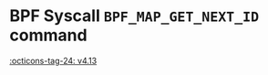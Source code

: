 # BPF Syscall `BPF_MAP_GET_NEXT_ID` command

<!-- [FEATURE_TAG](BPF_MAP_GET_NEXT_ID) -->
[:octicons-tag-24: v4.13](https://github.com/torvalds/linux/commit/34ad5580f8f9c86cb273ebea25c149613cd1667e)
<!-- [/FEATURE_TAG] -->

<!-- TODO -->
